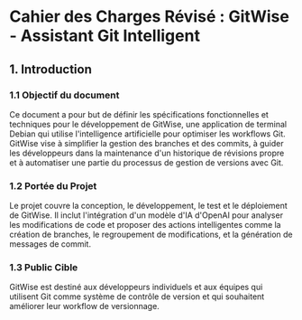 
# Cahier des Charges Révisé : GitWise - Assistant Git Intelligent

## 1. Introduction

### 1.1 Objectif du document
Ce document a pour but de définir les spécifications fonctionnelles et techniques pour le développement de GitWise, une application de terminal Debian qui utilise l'intelligence artificielle pour optimiser les workflows Git. GitWise vise à simplifier la gestion des branches et des commits, à guider les développeurs dans la maintenance d'un historique de révisions propre et à automatiser une partie du processus de gestion de versions avec Git.

### 1.2 Portée du Projet
Le projet couvre la conception, le développement, le test et le déploiement de GitWise. Il inclut l'intégration d'un modèle d'IA d'OpenAI pour analyser les modifications de code et proposer des actions intelligentes comme la création de branches, le regroupement de modifications, et la génération de messages de commit.

### 1.3 Public Cible
GitWise est destiné aux développeurs individuels et aux équipes qui utilisent Git comme système de contrôle de version et qui souhaitent améliorer leur workflow de versionnage.
